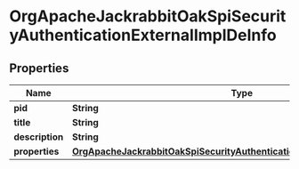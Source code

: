 

# OrgApacheJackrabbitOakSpiSecurityAuthenticationExternalImplDeInfo

## Properties

Name | Type | Description | Notes
------------ | ------------- | ------------- | -------------
**pid** | **String** |  |  [optional]
**title** | **String** |  |  [optional]
**description** | **String** |  |  [optional]
**properties** | [**OrgApacheJackrabbitOakSpiSecurityAuthenticationExternalImplDeProperties**](OrgApacheJackrabbitOakSpiSecurityAuthenticationExternalImplDeProperties.md) |  |  [optional]



